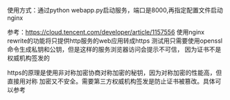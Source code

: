 使用方式：通过python webapp.py启动服务，端口是8000,再指定配置文件启动nginx

参考：https://cloud.tencent.com/developer/article/1157556
使用nginx rewrite的功能将只提供http服务的web应用转成https
测试用只需要使用openssl命令生成私钥和公钥，但是这样的服务浏览器访问会提示不可信，
因为证书不是权威机构签发的

https的原理是使用非对称加密协商对称加密的秘钥，因为对称加密的性能高，但直接用对称
加密又不安全。需要第三方权威机构签发是防止证书被篡改。具体可以参考
